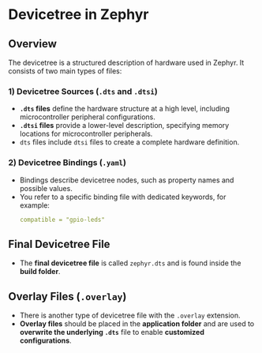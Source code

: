 # Devicetree in Zephyr

## Overview
The devicetree is a structured description of hardware used in Zephyr. It consists of two main types of files:

### 1) Devicetree Sources (`.dts` and `.dtsi`)
- **`.dts` files** define the hardware structure at a high level, including microcontroller peripheral configurations.
- **`.dtsi` files** provide a lower-level description, specifying memory locations for microcontroller peripherals.
- `dts` files include `dtsi` files to create a complete hardware definition.

### 2) Devicetree Bindings (`.yaml`)
- Bindings describe devicetree nodes, such as property names and possible values.
- You refer to a specific binding file with dedicated keywords, for example: 
  ```yaml
  compatible = "gpio-leds"

## Final Devicetree File
- The **final devicetree file** is called `zephyr.dts` and is found inside the **build folder**.

## Overlay Files (`.overlay`)
- There is another type of devicetree file with the `.overlay` extension.
- **Overlay files** should be placed in the **application folder** and are used to **overwrite the underlying `.dts`** file to enable **customized configurations**.
